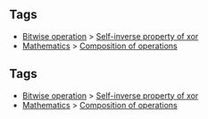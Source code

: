 
## Tags

* [Bitwise operation](/README.md#Bitwise_operation) > [Self-inverse property of xor](/README.md#Bitwise_operation-Self_inverse_property_of_xor)
* [Mathematics](/README.md#Mathematics) > [Composition of operations](/README.md#Mathematics-Composition_of_operations)

## Tags

* [Bitwise operation](/README.md#Bitwise_operation) > [Self-inverse property of xor](/README.md#Bitwise_operation-Self_inverse_property_of_xor)
* [Mathematics](/README.md#Mathematics) > [Composition of operations](/README.md#Mathematics-Composition_of_operations)
